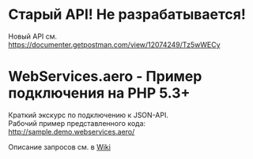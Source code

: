 # Старый API! Не разрабатывается!

Новый API см. https://documenter.getpostman.com/view/12074249/Tz5wWECy

# WebServices.aero - Пример подключения на PHP 5.3+

Краткий экскурс по подключению к JSON-API.<br>
Рабочий пример представленного кода: http://sample.demo.webservices.aero/

Описание запросов см. в [Wiki](../../wiki)
